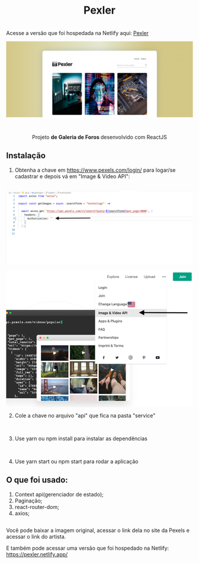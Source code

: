 

<h1 align="center">Pexler</h1>

<br/>
Acesse a versão que foi hospedada na Netlify aqui: <a href="https://pexler.netlify.app/" target="_blank">Pexler</a>


<br/>  

<img align="center" src="./screenshot/screen.png"></img>

<br/>
<p align="center">Projeto <strong>de Galeria de Foros </strong> desenvolvido com ReactJS</p>

## Instalação

1) Obtenha a  chave em https://www.pexels.com/login/ para logar/se cadastrar e depois vá em "Image & Video API":


<br/>
<img align="center" src="./screenshot/screen1.png"></img>
<br/>

<img align="center" src="./screenshot/screen3.png"></img>
<br/>

2) Cole a chave no arquivo "api" que fica na pasta "service"

<br/>


3) Use yarn ou npm install para instalar as dependências
<br/>

4) Use yarn start ou npm start para rodar a aplicação


## O que foi usado:

1) Context api(gerenciador de estado);
2) Paginação;
3) react-router-dom;
4) axios;


## 

Você pode baixar a imagem original, acessar o link dela no site da Pexels e  acessar o link do artista.

E também pode acessar uma versão que foi hospedado na Netlify: https://pexler.netlify.app/




